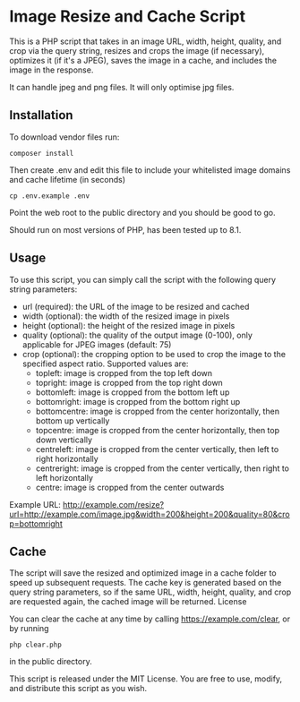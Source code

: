 # Image Resize and Cache Script

This is a PHP script that takes in an image URL, width, height, quality, and crop via the query string, resizes and crops the image (if necessary), optimizes it (if it's a JPEG), saves the image in a cache, and includes the image in the response.

It can handle jpeg and png files. It will only optimise jpg files.

## Installation

To download vendor files run:

`composer install`

Then create .env and edit this file to include your whitelisted image domains and cache lifetime (in seconds)

`cp .env.example .env`

Point the web root to the public directory and you should be good to go.

Should run on most versions of PHP, has been tested up to 8.1.

## Usage

To use this script, you can simply call the script with the following query string parameters:

* url (required): the URL of the image to be resized and cached
* width (optional): the width of the resized image in pixels
* height (optional): the height of the resized image in pixels
* quality (optional): the quality of the output image (0-100), only applicable for JPEG images (default: 75)
* crop (optional): the cropping option to be used to crop the image to the specified aspect ratio. Supported values are:
    * topleft: image is cropped from the top left down
    * topright: image is cropped from the top right down
    * bottomleft: image is cropped from the bottom left up
    * bottomright: image is cropped from the bottom right up
    * bottomcentre: image is cropped from the center horizontally, then bottom up vertically
    * topcentre: image is cropped from the center horizontally, then top down vertically
    * centreleft: image is cropped from the center vertically, then left to right horizontally
    * centreright: image is cropped from the center vertically, then right to left horizontally
    * centre: image is cropped from the center outwards

Example URL: http://example.com/resize?url=http://example.com/image.jpg&width=200&height=200&quality=80&crop=bottomright

## Cache

The script will save the resized and optimized image in a cache folder to speed up subsequent requests. The cache key is generated based on the query string parameters, so if the same URL, width, height, quality, and crop are requested again, the cached image will be returned.
License

You can clear the cache at any time by calling https://example.com/clear, or by running

`php clear.php` 

in the public directory.

This script is released under the MIT License. You are free to use, modify, and distribute this script as you wish.

